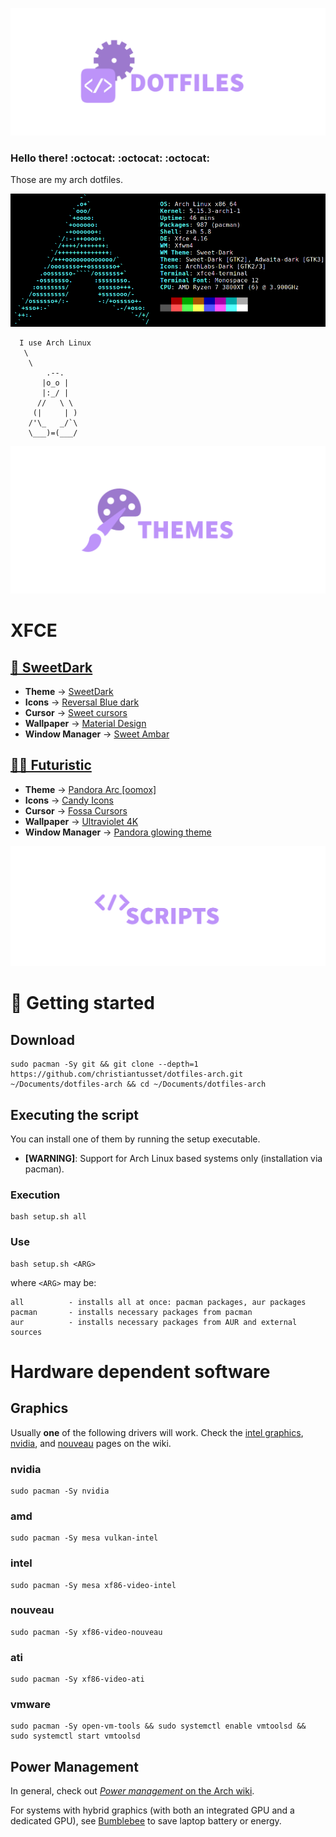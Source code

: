 ![alt text](resources/readme-dotfiles.png)
### Hello there! :octocat: :octocat: :octocat:
Those are my arch dotfiles.

![alt text](resources/readme-info.png)

      I use Arch Linux 
       \
        \
            .--.
           |o_o |
           |:_/ |
          //   \ \
         (|     | )
        /'\_   _/`\
        \___)=(___/


![alt text](resources/readme-themes.png)
# XFCE
## [🧛 SweetDark](https://github.com/EliverLara/Sweet)
- **Theme** →                      [SweetDark](https://www.pling.com/p/1253385/)
- **Icons** →                      [Reversal Blue dark](https://www.pling.com/p/1340791/)
- **Cursor** →                     [Sweet cursors](https://www.gnome-look.org/p/1393084/)
- **Wallpaper** →                  [Material Design]()
- **Window Manager** →             [Sweet Ambar](https://wiki.archlinux.org/index.php/zsh)

## [👨‍💻 Futuristic](https://www.pling.com/p/1352568)
- **Theme** →                      [Pandora Arc [oomox]](https://www.pling.com/p/1352568/)
- **Icons** →                      [Candy Icons](https://www.pling.com/p/1305251/)
- **Cursor** →                     [Fossa Cursors](https://www.pling.com/p/1377483/)
- **Wallpaper** →                  [Ultraviolet 4K]()
- **Window Manager** →             [Pandora glowing theme](https://www.pling.com/p/1396322/)


![alt text](resources/readme-scripts.png)

# :rocket: Getting started
## Download
```
sudo pacman -Sy git && git clone --depth=1 https://github.com/christiantusset/dotfiles-arch.git ~/Documents/dotfiles-arch && cd ~/Documents/dotfiles-arch
```

## Executing the script
You can install one of them by running the setup executable.
* **[WARNING]**: Support for Arch Linux based systems only (installation via pacman).

### Execution

    bash setup.sh all

### Use

    bash setup.sh <ARG>

where ```<ARG>``` may be:

```
all          - installs all at once: pacman packages, aur packages
pacman       - installs necessary packages from pacman
aur          - installs necessary packages from AUR and external sources
```

# Hardware dependent software

## Graphics

Usually **one** of the following drivers will work.
Check the [intel graphics](https://wiki.archlinux.org/index.php/Intel_graphics),
[nvidia](https://wiki.archlinux.org/index.php/NVIDIA), and
[nouveau](https://wiki.archlinux.org/index.php/nouveau)
pages on the wiki.

### nvidia

	sudo pacman -Sy nvidia

### amd

	sudo pacman -Sy mesa vulkan-intel

### intel

	sudo pacman -Sy mesa xf86-video-intel

### nouveau

	sudo pacman -Sy xf86-video-nouveau

### ati

    sudo pacman -Sy xf86-video-ati

### vmware

	sudo pacman -Sy open-vm-tools && sudo systemctl enable vmtoolsd && sudo systemctl start vmtoolsd

## Power Management

In general, check out [*Power management* on the Arch wiki](https://wiki.archlinux.org/index.php/Power_management).

For systems with hybrid graphics (with both an integrated GPU and a dedicated
GPU), see [Bumblebee](https://wiki.archlinux.org/index.php/Bumblebee) to save
laptop battery or energy.
